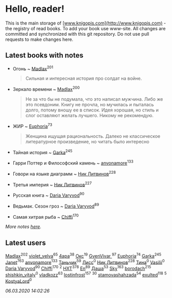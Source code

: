 # Hello, reader!
This is the main storage of [www.knigopis.com](http://www.knigopis.com) - the registry of read books.
To add your book use www-site. All changes are committed and synchronized with this git repository.
Do not use pull requests to make changes here.


## Latest books with notes
* Огонь ~ [Madlax](users/158/158304782-vkontakte)<sup>201</sup>
    > Сильная и интересная история про солдат на войне.

* Зеркало времени ~ [Madlax](users/158/158304782-vkontakte)<sup>200</sup>
    > Не за что бы не подумала, что это написал мужчина. Либо же это псевдоним. Книгу не прочла, но мучилась и пыталась долго, потому вношу ее в список. Идея хорошая, но стиль и слог оставляют желать лучшего. Никому не рекомендую.

* ЖИР ~ [Euphoria](users/106/106304994652616315178-google)<sup>73</sup>
    > Женщина ищущая рациональность. Далеко не классическое литературное произведение, но читать было интересно

* Тайная история ~ [Garka](users/115/115753719718250012620-google)<sup>245</sup>

* Гарри Поттер и Философский камень ~ [anvonamore](users/595/5957175-vkontakte)<sup>133</sup>

* Говори на языке диаграмм ~ [Ник Литвинов](users/241/241974816-vkontakte)<sup>228</sup>

* Третья империя ~ [Ник Литвинов](users/241/241974816-vkontakte)<sup>227</sup>

* Русская книга ~ [Daria Varyvod](users/829/829893410524253-facebook)<sup>90</sup>

* Ведьмак. Сезон гроз ~ [Daria Varyvod](users/829/829893410524253-facebook)<sup>89</sup>

* Самая хитрая рыба ~ [Chiffi](users/105/105831994080785626680-google)<sup>170</sup>


_More notes [here](latest_books_with_notes.md)._


## Latest users
[Madlax](users/158/158304782-vkontakte)<sup>202</sup> 
[violet_velva](users/116/116961712580551399099-google)<sup>65</sup> 
[4apa](users/117/117392596378069249667-google)<sup>38</sup> 
[Окс](users/102/102536471289425216982-google)<sup>19</sup> 
[GvenVivar ](users/158/158266434925901-facebook)<sup>97</sup> 
[Euphoria](users/106/106304994652616315178-google)<sup>74</sup> 
[Garka](users/115/115753719718250012620-google)<sup>245</sup> 
[Janet](users/108/108113656204404967440-google)<sup>763</sup> 
[anvonamore](users/595/5957175-vkontakte)<sup>133</sup> 
[Таньчик](users/209/2096581563762610-facebook)<sup>59</sup> 
[Лисс](users/117/117706099706101024986-google)<sup>0</sup> 
[Ник Литвинов](users/241/241974816-vkontakte)<sup>228</sup> 
[Тина](users/109/109673258488840317845-google)<sup>0</sup> 
[Vasilii](users/486/486520791539517-facebook)<sup>0</sup> 
[Daria Varyvod](users/829/829893410524253-facebook)<sup>90</sup> 
[Chiffi](users/105/105831994080785626680-google)<sup>170</sup> 
[](users/105/105380613688026864443-google)<sup>2</sup> 
[HXT](users/100/100002563462782-facebook)<sup>378</sup> 
[En](users/333/333646551-vkontakte)<sup>89</sup> 
[Даша](users/334/334696193054530347-mailru)<sup>53</sup> 
[Sky](users/118/118049897850017649660-google)<sup>163</sup> 
[borodach](users/157/15706320-vkontakte)<sup>215</sup> 
[shishkin_vitaly](users/139/139727305-vkontakte)<sup>0</sup> 
[vladkozz](users/572/57239276-vkontakte)<sup>63</sup> 
[lostinfrost](users/217/217891524-vkontakte)<sup>157</sup> 
[](users/270/270444099499-odnoklassniki)<sup>30</sup> 
[stamovashahzada](users/310/310646815-vkontakte)<sup>54</sup> 
[exulted](users/100/100599204551896265722-google)<sup>118</sup> 
[](users/153/1537586159620888-facebook)<sup>5</sup> 
[KostyaLord](users/681/681078792716921-facebook)<sup>0</sup> 


_06.03.2020 14:02:26_
